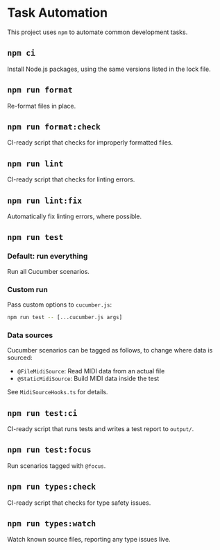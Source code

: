 # Task Automation

This project uses `npm` to automate common development tasks.

## `npm ci`

Install Node.js packages, using the same versions listed in the lock file.

## `npm run format`

Re-format files in place.

## `npm run format:check`

CI-ready script that checks for improperly formatted files.

## `npm run lint`

CI-ready script that checks for linting errors.

## `npm run lint:fix`

Automatically fix linting errors, where possible.

## `npm run test`

### Default: run everything

Run all Cucumber scenarios.

### Custom run

Pass custom options to `cucumber.js`:

```sh
npm run test -- [...cucumber.js args]
```

### Data sources

Cucumber scenarios can be tagged as follows, to change where data is sourced:

- `@FileMidiSource`: Read MIDI data from an actual file
- `@StaticMidiSource`: Build MIDI data inside the test

See `MidiSourceHooks.ts` for details.

## `npm run test:ci`

CI-ready script that runs tests and writes a test report to `output/`.

## `npm run test:focus`

Run scenarios tagged with `@focus`.

## `npm run types:check`

CI-ready script that checks for type safety issues.

## `npm run types:watch`

Watch known source files, reporting any type issues live.

